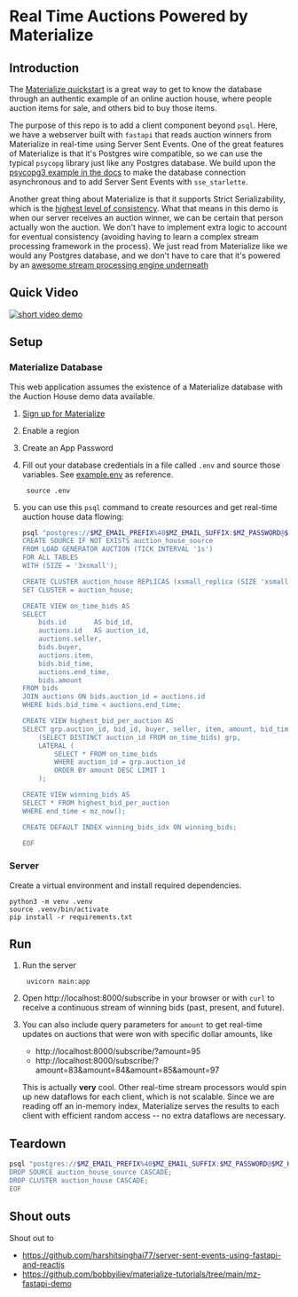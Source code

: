 # Real Time Auctions Powered by Materialize

## Introduction
The [Materialize quickstart](https://materialize.com/docs/get-started/) is a great way to get to know the database through an authentic example of an online auction house, where people auction items for sale, and others bid to buy those items.

The purpose of this repo is to add a client component beyond `psql`. Here, we have a webserver built with `fastapi` that reads auction winners from Materialize in real-time using Server Sent Events. One of the great features of Materialize is that it's Postgres wire compatible, so we can use the typical `psycopg` library just like any Postgres database. We build upon the [psycopg3 example in the docs](https://materialize.com/docs/integrations/python/#streaming-with-psycopg3) to make the database connection asynchronous and to add Server Sent Events with `sse_starlette`.

Another great thing about Materialize is that it supports Strict Serializability, which is the [highest level of consistency](http://jepsen.io/consistency). What that means in this demo is when our server receives an auction winner, we can be certain that person actually won the auction. We don't have to implement extra logic to account for eventual consistency (avoiding having to learn a complex stream processing framework in the process). We just read from Materialize like we would any Postgres database, and we don't have to care that it's powered by an [awesome stream processing engine underneath](https://timelydataflow.github.io/differential-dataflow/)

## Quick Video
[![short video demo](https://img.youtube.com/vi/smAkr--SIJc/0.jpg)](https://youtu.be/smAkr--SIJc_0)
## Setup

### Materialize Database
This web application assumes the existence of a Materialize database with the Auction House demo data available.

1. [Sign up for Materialize](https://www.materialize.com/register)
1. Enable a region
1. Create an App Password
1. Fill out your database credentials in a file called `.env` and source those variables. See [example.env](./example.env) as reference.

        source .env

1. you can use this `psql` command to create resources and get real-time auction house data flowing:

    ```bash
    psql "postgres://$MZ_EMAIL_PREFIX%40$MZ_EMAIL_SUFFIX:$MZ_PASSWORD@$MZ_HOST:$MZ_PORT/$MZ_DB" << EOF
    CREATE SOURCE IF NOT EXISTS auction_house_source
    FROM LOAD GENERATOR AUCTION (TICK INTERVAL '1s') 
    FOR ALL TABLES 
    WITH (SIZE = '3xsmall');

    CREATE CLUSTER auction_house REPLICAS (xsmall_replica (SIZE 'xsmall'));
    SET CLUSTER = auction_house;

    CREATE VIEW on_time_bids AS
    SELECT
        bids.id       AS bid_id,
        auctions.id   AS auction_id,
        auctions.seller,
        bids.buyer,
        auctions.item,
        bids.bid_time,
        auctions.end_time,
        bids.amount
    FROM bids
    JOIN auctions ON bids.auction_id = auctions.id
    WHERE bids.bid_time < auctions.end_time;

    CREATE VIEW highest_bid_per_auction AS
    SELECT grp.auction_id, bid_id, buyer, seller, item, amount, bid_time, end_time FROM
        (SELECT DISTINCT auction_id FROM on_time_bids) grp,
        LATERAL (
            SELECT * FROM on_time_bids
            WHERE auction_id = grp.auction_id
            ORDER BY amount DESC LIMIT 1
        );

    CREATE VIEW winning_bids AS
    SELECT * FROM highest_bid_per_auction
    WHERE end_time < mz_now();

    CREATE DEFAULT INDEX winning_bids_idx ON winning_bids;

    EOF
    ```

### Server

Create a virtual environment and install required dependencies.

    python3 -m venv .venv
    source .venv/bin/activate
    pip install -r requirements.txt

## Run

1. Run the server
        
        uvicorn main:app

1. Open http://localhost:8000/subscribe in your browser or with `curl` to receive a continuous stream of winning bids (past, present, and future).

1. You can also include query parameters for `amount` to get real-time updates on auctions that were won with specific dollar amounts, like 
    - http://localhost:8000/subscribe/?amount=95
    - http://localhost:8000/subscribe/?amount=83&amount=84&amount=85&amount=97

    This is actually **very** cool. Other real-time stream processors would spin up new dataflows for each client, which is not scalable. Since we are reading off an in-memory index, Materialize serves the results to each client with efficient random access -- no extra dataflows are necessary.


## Teardown

```bash
psql "postgres://$MZ_EMAIL_PREFIX%40$MZ_EMAIL_SUFFIX:$MZ_PASSWORD@$MZ_HOST:$MZ_PORT/$MZ_DB" << EOF
DROP SOURCE auction_house_source CASCADE;
DROP CLUSTER auction_house CASCADE;
EOF
```

## Shout outs

Shout out to
- https://github.com/harshitsinghai77/server-sent-events-using-fastapi-and-reactjs
- https://github.com/bobbyiliev/materialize-tutorials/tree/main/mz-fastapi-demo